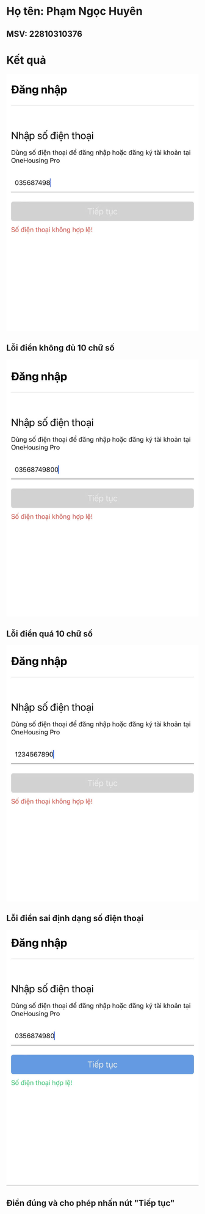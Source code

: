 # Họ tên: Phạm Ngọc Huyên
## MSV: 22810310376
# Kết quả
![](loi1.jpg)
## Lỗi điền không đủ 10 chữ số
![](loi2.jpg)
## Lỗi điền quá 10 chữ số
![](loi3.jpg)
## Lỗi điền sai định dạng số điện thoại
![](dung.jpg)
## Điền đúng và cho phép nhấn nút "Tiếp tục"
